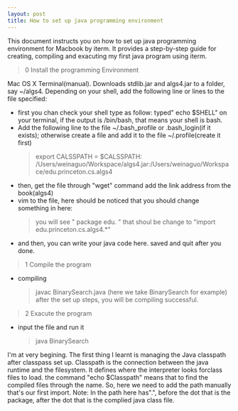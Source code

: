 ```yaml
---
layout: post
title: How to set up java programming environment 
---
```


This document instructs you on how to set up java programming environment for Macbook by iterm. It provides a step-by-step guide for creating, compiling and exacuting my first java program using iterm.

> 0 Install the programming Environment

Mac OS X Terminal(manual). Downloads stdlib.jar and algs4.jar to a folder, say ~/algs4. Depending on your shell, add the following line or lines to the file specified:

* first you chan check your shell type as follow:
  typed\" echo $SHELL\" on your terminal, if the output is /bin/bash, that means your shell is bash.
* Add the following line to the file ~/.bash_profile or .bash_login(if it exists);
  otherwise create a file and add it to the file ~/.profile(create it first)
    > export CALSSPATH = $CALSSPATH: /Users/weinaguo/Workspace/algs4.jar:/Users/weinaguo/Workspace/edu.princeton.cs.algs4
* then, get the file through "wget" command add the link address from the book(algs4)
* vim to the file, here should be noticed that you should change something in here:
    > you will see \" package edu. \" that shoul be change to \"import edu.princeton.cs.algs4.\*\"
* and then, you can write your java code here. saved and quit after you done.

> 1 Compile the program

* compiling
    > javac BinarySearch.java (here we take BinarySearch for example)
  after the set up steps, you will be compiling successful.

>2 Exacute the program
* input the file and run it
    > java BinarySearch
  
I'm at very begining. The first thing I learnt is managing the Java classpath after classpass set up. Classpath is the connection between the java runtime and the filesystem. It defines where the interpreter looks forclass files to load. the command "echo $Classpath" means that to find the compiled files through the name. So, here we need to add the path manually that's our first import. 
Note:
In the path here has".", before the dot that is the package, after the dot that is the complied java class file.
